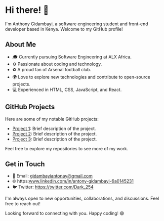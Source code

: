 # Hi there! 👋

I'm Anthony Gidambayi, a software engineering student and front-end developer based in Kenya. Welcome to my GitHub profile!

## About Me

- 🎓 Currently pursuing Software Engineering at ALX Africa.
- ⚙️ Passionate about coding and technology.
- ⚽️ A proud fan of Arsenal football club.
- 🌍 Love to explore new technologies and contribute to open-source projects.
- 💻 Experienced in HTML, CSS, JavaScript, and React.

## GitHub Projects

Here are some of my notable GitHub projects:

- [Project 1](link-to-project-1): Brief description of the project.
- [Project 2](link-to-project-2): Brief description of the project.
- [Project 3](link-to-project-3): Brief description of the project.

Feel free to explore my repositories to see more of my work.

## Get in Touch

- 📧 Email: gidambayiantonay@gmail.com
- 🌐 https:www.linkedin.com/in/antony-gidambayi-6a0145231
- 🐦 Twitter: https://twitter.com/Dark_254 

I'm always open to new opportunities, collaborations, and discussions. Feel free to reach out!

Looking forward to connecting with you. Happy coding! 😄
